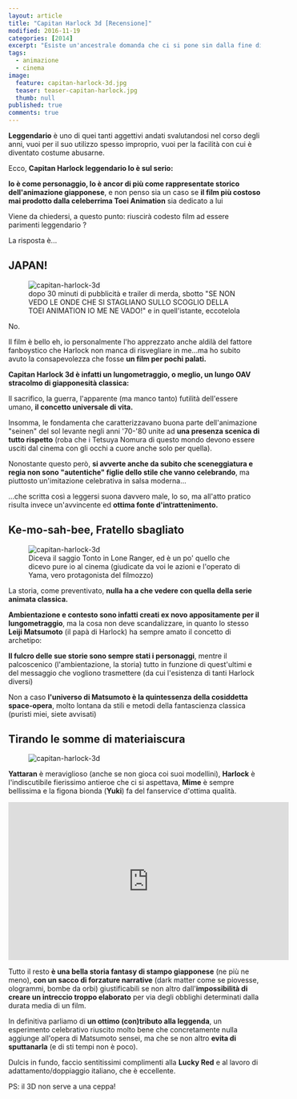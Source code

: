 ```yaml
---
layout: article
title: "Capitan Harlock 3d [Recensione]"
modified: 2016-11-19
categories: [2014]
excerpt: "Esiste un'ancestrale domanda che ci si pone sin dalla fine di Non è la Rai..."
tags: 
  - animazione
  - cinema
image: 
  feature: capitan-harlock-3d.jpg
  teaser: teaser-capitan-harlock.jpg
  thumb: null
published: true
comments: true
---
```


**Leggendario** è uno di quei tanti aggettivi andati svalutandosi nel corso degli anni, vuoi per il suo utilizzo spesso improprio, vuoi per la facilità con cui è diventato costume abusarne. 

Ecco, **Capitan Harlock leggendario lo è sul serio:**

**lo è come personaggio, lo è ancor di più come rappresentate storico dell'animazione giapponese**, e non penso sia un caso se **il film più costoso mai prodotto dalla celeberrima Toei Animation** sia dedicato a lui

Viene da chiedersi, a questo punto: riuscirà codesto film ad essere parimenti leggendario ?

La risposta è...

## JAPAN!

<figure>
<img src='http://1.bp.blogspot.com/-FBSSc2r7Rio/UsWCyamm3dI/AAAAAAAAF9M/UJd_bFcc28M/s1600/toei+logo.jpg' alt='capitan-harlock-3d'>
<figcaption>dopo 30 minuti di pubblicità e trailer di merda, sbotto
"SE NON VEDO LE ONDE CHE SI STAGLIANO SULLO SCOGLIO DELLA TOEI ANIMATION IO ME NE VADO!" e in quell'istante, eccotelola</figcaption>
</figure>

No.

Il film è bello eh, io personalmente l'ho apprezzato anche aldilà del fattore fanboystico che Harlock non manca di risvegliare in me...ma ho subito avuto la consapevolezza che fosse **un film per pochi palati.**

**Capitan Harlock 3d è infatti un lungometraggio, o meglio, un lungo OAV stracolmo di giapponesità classica:**

Il sacrifico, la guerra, l'apparente (ma manco tanto) futilità dell'essere umano, **il concetto universale di vita.**

Insomma, le fondamenta che caratterizzavano buona parte dell'animazione "seinen" del sol levante negli anni '70-'80 unite ad **una presenza scenica di tutto rispetto** (roba che i Tetsuya Nomura di questo mondo devono essere usciti dal cinema con gli occhi a cuore anche solo per quella).

Nonostante questo però, **si avverte anche da subito che sceneggiatura e regia non sono "autentiche" figlie dello stile che vanno celebrando**, ma piuttosto un'imitazione celebrativa in salsa moderna...

...che scritta così a leggersi suona davvero male, lo so, ma all'atto pratico risulta invece un'avvincente ed **ottima fonte d'intrattenimento.**

## Ke-mo-sah-bee, Fratello sbagliato

<figure>
<img src='http://2.bp.blogspot.com/-Y6X-vigSeVI/UsbL1qOOOgI/AAAAAAAAF9c/K5nllXzKkDI/s1600/yama_space_pirate_captain_harlock_by_yamimaetel-d6hcc4g.jpg' alt='capitan-harlock-3d'>
<figcaption>Diceva il saggio Tonto in Lone Ranger, ed è un po' quello che dicevo pure io al cinema (giudicate da voi le azioni e l'operato di Yama, vero protagonista del filmozzo)
</figcaption>
</figure>

La storia, come preventivato, **nulla ha a che vedere con quella della serie animata classica.**

**Ambientazione e contesto sono infatti creati ex novo appositamente per il lungometraggio**, ma la cosa non deve scandalizzare, in quanto lo stesso **Leiji Matsumoto** (il papà di Harlock) ha sempre amato il concetto di archetipo: 

**Il fulcro delle sue storie sono sempre stati i personaggi**, mentre il palcoscenico (l'ambientazione, la storia) tutto in funzione di quest'ultimi e del messaggio che vogliono trasmettere (da cui l'esistenza di tanti Harlock diversi)

Non a caso **l'universo di Matsumoto è la quintessenza della cosiddetta space-opera**, molto lontana da stili e metodi della fantascienza classica (puristi miei, siete avvisati)

## Tirando le somme di materiaiscura

<figure>
<img src='http://3.bp.blogspot.com/-HDSEzvx23qY/UsbVV2edbeI/AAAAAAAAF94/3hf1rYxYq8U/s1600/yattaran-ride.jpg' alt='capitan-harlock-3d'>
</figure>

**Yattaran** è meraviglioso (anche se non gioca coi suoi modellini), **Harlock** è l'indiscutibile fierissimo antieroe che ci si aspettava, **Mime** è sempre bellissima e la figona bionda (**Yuki**) fa del fanservice d'ottima qualità.

<iframe width="560" height="315" src="https://www.youtube.com/embed/M68-TQbwVak" frameborder="0" allowfullscreen></iframe>

Tutto il resto **è una bella storia fantasy di stampo giapponese** (ne più ne meno), **con un sacco di forzature narrative** (dark matter come se piovesse, ologrammi, bombe da orbi) giustificabili se non altro dall'**impossibilità di creare un intreccio troppo elaborato** per via degli obblighi determinati dalla durata media di un film.

In definitiva parliamo di **un ottimo (con)tributo alla leggenda**, un esperimento celebrativo riuscito molto bene che concretamente nulla aggiunge all'opera di Matsumoto sensei, ma che se non altro **evita di sputtanarla** (e di sti tempi non è poco).

Dulcis in fundo, faccio sentitissimi complimenti alla **Lucky Red** e al lavoro di adattamento/doppiaggio italiano, che è eccellente.

PS: il 3D non serve a una ceppa!
